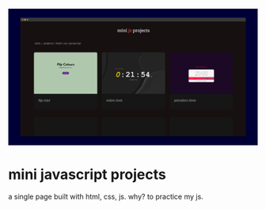 ![main-page](images/screely-1736410642401.png)

# mini javascript projects
a single page built with html, css, js. why? to practice my js.
